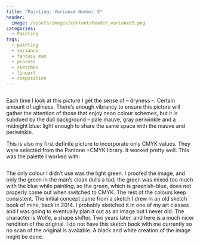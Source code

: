 ```yaml
---
title: "Painting: Variance Number 5"
header:
  image: /assets/images/content/header_variance5.png
categories:
  - Painting
tags:
  - painting
  - variance
  - fantasy man
  - process
  - sketches
  - lineart
  - composition
---
```

  
<img src="{{ stuffostuff.com }}{{ site.baseurl }}/assets/images/gallery/wolfe1_copy_3_lineart_2.png" alt=""> 

Each time I look at this picture I get the sense of – dryness –. Certain amount of ugliness. There’s enough vibrancy to ensure this picture will gather the attention of those that enjoy neon colour schemes, but it is subdued by the dull background – pale mauve, gray periwinkle and a midnight blue: light enough to share the same space with the mauve and periwinkle.

This is also my first definite picture to incorporate only CMYK values. They were selected from the Pantone +CMYK library. It worked pretty well. This was the palette I worked with:

<img src="{{ stuffostuff.com }}{{ site.baseurl }}/assets/images/content/september/palette.png" alt="">

The only colour I didn’t use was the light green. 
I proofed the image, and only the green in the man’s cloak dulls a tad; the green was mixed too much with the blue while painting, so the green, which is greenish-blue, does not properly come out when switched to CMYK. The rest of the colours keep consistent.
The initial concept came from a sketch I drew in an old sketch book of mine, back in 2014. I probably sketched it in one of my art classes and I was going to eventually plan it out as an image but I never did. The character is Wolfe, a shape shifter. Two years later, and here is a much nicer rendition of the original. I do not have this sketch book with me currently so no scan of the original is available. 
A black and white creation of the image might be done. 

<img src="{{ stuffostuff.com }}{{ site.baseurl }}/assets/images/content/wolfe1_lineart.png" caption="Wolfe lineart" alt="">
